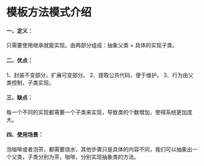 # 模板方法模式介绍

#### 一、定义：
只需要使用继承就能实现。由两部分组成：抽象父类 + 具体的实现子类。

#### 二、优点：
1、封装不变部分，扩展可变部分。 
2、提取公共代码，便于维护。
3、行为由父类控制，子类实现。

#### 三、缺点：
每一个不同的实现都需要一个子类来实现，导致类的个数增加，使得系统更加庞大。

#### 四、使用场景：
泡咖啡或者泡茶，都需要烧水，其他步骤只是具体的内容不同，我们可以抽象出一个父类，子类分别为茶，咖啡，分别实现抽象类的方法。


